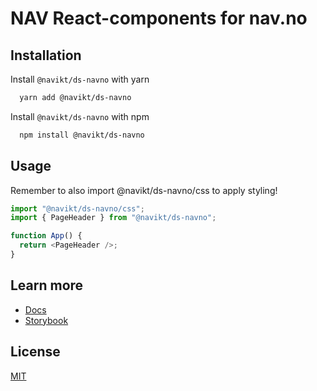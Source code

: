 # NAV React-components for nav.no

## Installation

Install `@navikt/ds-navno` with yarn

```bash
  yarn add @navikt/ds-navno
```

Install `@navikt/ds-navno` with npm

```bash
  npm install @navikt/ds-navno
```

## Usage

Remember to also import @navikt/ds-navno/css to apply styling!

```javascript
import "@navikt/ds-navno/css";
import { PageHeader } from "@navikt/ds-navno";

function App() {
  return <PageHeader />;
}
```

## Learn more

- [Docs](https://aksel.nav.no/komponenter)
- [Storybook](https://aksel.nav.no/storybook/)

## License

[MIT](https://github.com/navikt/aksel/blob/main/LICENCE)
